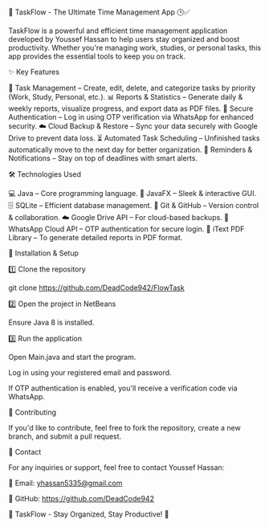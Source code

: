 🚀 TaskFlow - The Ultimate Time Management App 🕒✅

TaskFlow is a powerful and efficient time management application developed by Youssef Hassan to help users stay organized and boost productivity. Whether you're managing work, studies, or personal tasks, this app provides the essential tools to keep you on track.

✨ Key Features

📝 Task Management – Create, edit, delete, and categorize tasks by priority (Work, Study, Personal, etc.).
📊 Reports & Statistics – Generate daily & weekly reports, visualize progress, and export data as PDF files.
🔐 Secure Authentication – Log in using OTP verification via WhatsApp for enhanced security.
☁️ Cloud Backup & Restore – Sync your data securely with Google Drive to prevent data loss.
⏳ Automated Task Scheduling – Unfinished tasks automatically move to the next day for better organization.
🔔 Reminders & Notifications – Stay on top of deadlines with smart alerts.

🛠 Technologies Used

💻 Java – Core programming language.
🎨 JavaFX – Sleek & interactive GUI.
🗄 SQLite – Efficient database management.
🐙 Git & GitHub – Version control & collaboration.
☁️ Google Drive API – For cloud-based backups.
📩 WhatsApp Cloud API – OTP authentication for secure login.
📑 iText PDF Library – To generate detailed reports in PDF format.

🚀 Installation & Setup

1️⃣ Clone the repository

git clone https://github.com/DeadCode942/FlowTask 

2️⃣ Open the project in NetBeans

Ensure Java 8 is installed.

3️⃣ Run the application

Open Main.java and start the program.

Log in using your registered email and password.

If OTP authentication is enabled, you'll receive a verification code via WhatsApp.

🤝 Contributing

If you'd like to contribute, feel free to fork the repository, create a new branch, and submit a pull request.

📩 Contact

For any inquiries or support, feel free to contact Youssef Hassan:

📧 Email: yhassan5335@gmail.com

🔗 GitHub: https://github.com/DeadCode942

🚀 TaskFlow - Stay Organized, Stay Productive! 🎯
